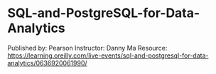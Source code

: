 # SQL-and-PostgreSQL-for-Data-Analytics
Published by:  Pearson
Instructor:    Danny Ma
Resource:      https://learning.oreilly.com/live-events/sql-and-postgresql-for-data-analytics/0636920061990/
